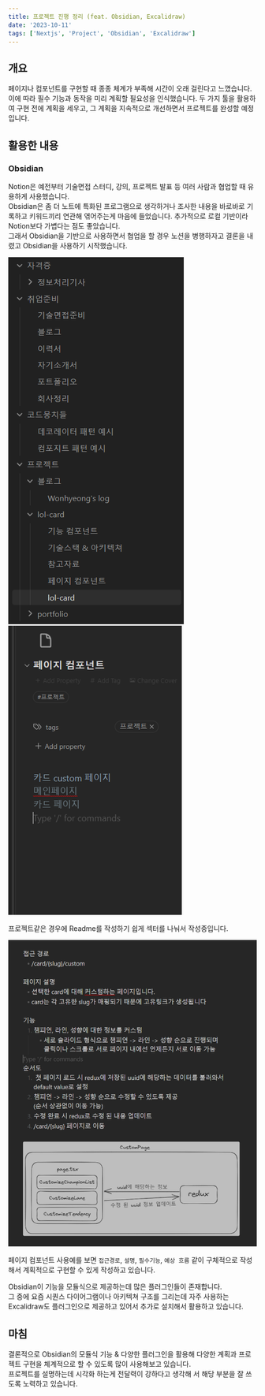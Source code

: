 ```yaml
---
title: 프로젝트 진행 정리 (feat. Obsidian, Excalidraw)
date: '2023-10-11'
tags: ['Nextjs', 'Project', 'Obsidian', 'Excalidraw']
---
```


## 개요

페이지나 컴포넌트를 구현할 때 종종 체계가 부족해 시간이 오래 걸린다고 느꼈습니다. <br>
이에 따라 필수 기능과 동작을 미리 계획할 필요성을 인식했습니다. 두 가지 툴을 활용하여 구현 전에 계획을 세우고, 그 계획을 지속적으로 개선하면서 프로젝트를 완성할 예정입니다.

## 활용한 내용

### Obsidian

Notion은 예전부터 기술면접 스터디, 강의, 프로젝트 발표 등 여러 사람과 협업할 때 유용하게 사용했습니다.<br>
Obsidian은 좀 더 노트에 특화된 프로그램으로 생각하거나 조사한 내용을 바로바로 기록하고 키워드끼리 연관해 엮어주는게 마음에 들었습니다.
추가적으로 로컬 기반이라 Notion보다 가볍다는 점도 좋았습니다.
<br>그래서 Obsidian을 기반으로 사용하면서 협업을 할 경우 노션을 병행하자고 결론을 내렸고 Obsidian을 사용하기 시작했습니다.

![사용중인 옵시디언 폴더들](./assets/ex1.png)
![프로젝트사용예1](./assets/ex2.png)

프로젝트같은 경우에 Readme를 작성하기 쉽게 섹터를 나눠서 작성중입니다.

![사용예2](./assets/ex3.png)

페이지 컴포넌트 사용예를 보면 `접근경로`, `설명`, `필수기능`, `예상 흐름` 같이 구체적으로 작성해서 계획적으로 구현할 수 있게 작성하고 있습니다.

Obsidian이 기능을 모듈식으로 제공하는데 많은 플러그인들이 존재합니다.<br>
그 중에 요즘 시퀀스 다이어그램이나 아키텍쳐 구조를 그리는데 자주 사용하는 Excalidraw도 플러그인으로 제공하고 있어서 추가로 설치해서 활용하고 있습니다.

## 마침

결론적으로 Obsidian의 모듈식 기능 & 다양한 플러그인을 활용해 다양한 계획과 프로젝트 구현을 체계적으로 할 수 있도록 많이 사용해보고 있습니다.<br>프로젝트를 설명하는데 시각화 하는게 전달력이 강하다고 생각해 서 해당 부분을 잘 쓰도록 노력하고 있습니다.
